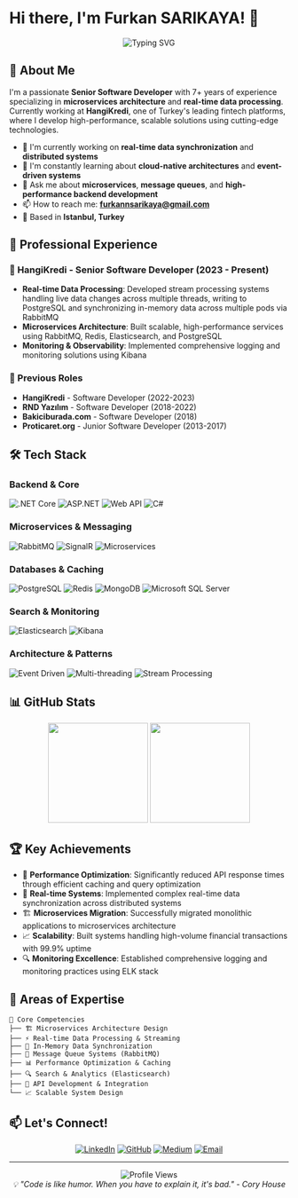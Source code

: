 # Hi there, I'm Furkan SARIKAYA! 👋

<div align="center">
  <img src="https://readme-typing-svg.herokuapp.com?font=Fira+Code&pause=1000&color=2196F3&center=true&vCenter=true&width=435&lines=Senior+Software+Developer;Microservices+Architecture+Expert;Real-time+Data+Processing+Specialist;7%2B+Years+of+Experience" alt="Typing SVG" />
</div>

## 🚀 About Me

I'm a passionate **Senior Software Developer** with 7+ years of experience specializing in **microservices architecture** and **real-time data processing**. Currently working at **HangiKredi**, one of Turkey's leading fintech platforms, where I develop high-performance, scalable solutions using cutting-edge technologies.

- 🔭 I'm currently working on **real-time data synchronization** and **distributed systems**
- 🌱 I'm constantly learning about **cloud-native architectures** and **event-driven systems**
- 💬 Ask me about **microservices**, **message queues**, and **high-performance backend development**
- 📫 How to reach me: **furkannsarikaya@gmail.com**
- 📍 Based in **Istanbul, Turkey**

## 💼 Professional Experience

### 🏢 HangiKredi - Senior Software Developer (2023 - Present)
- **Real-time Data Processing**: Developed stream processing systems handling live data changes across multiple threads, writing to PostgreSQL and synchronizing in-memory data across multiple pods via RabbitMQ
- **Microservices Architecture**: Built scalable, high-performance services using RabbitMQ, Redis, Elasticsearch, and PostgreSQL
- **Monitoring & Observability**: Implemented comprehensive logging and monitoring solutions using Kibana

### 🏢 Previous Roles
- **HangiKredi** - Software Developer (2022-2023)
- **RND Yazılım** - Software Developer (2018-2022)
- **Bakiciburada.com** - Software Developer (2018)
- **Proticaret.org** - Junior Software Developer (2013-2017)

## 🛠️ Tech Stack

### Backend & Core
![.NET Core](https://img.shields.io/badge/.NET%20Core-512BD4?style=for-the-badge&logo=dotnet&logoColor=white)
![ASP.NET](https://img.shields.io/badge/ASP.NET-512BD4?style=for-the-badge&logo=dotnet&logoColor=white)
![Web API](https://img.shields.io/badge/Web%20API-512BD4?style=for-the-badge&logo=dotnet&logoColor=white)
![C#](https://img.shields.io/badge/C%23-239120?style=for-the-badge&logo=c-sharp&logoColor=white)

### Microservices & Messaging
![RabbitMQ](https://img.shields.io/badge/RabbitMQ-FF6600?style=for-the-badge&logo=rabbitmq&logoColor=white)
![SignalR](https://img.shields.io/badge/SignalR-512BD4?style=for-the-badge&logo=dotnet&logoColor=white)
![Microservices](https://img.shields.io/badge/Microservices-FF6B35?style=for-the-badge&logo=microservices&logoColor=white)

### Databases & Caching
![PostgreSQL](https://img.shields.io/badge/PostgreSQL-336791?style=for-the-badge&logo=postgresql&logoColor=white)
![Redis](https://img.shields.io/badge/Redis-DC382D?style=for-the-badge&logo=redis&logoColor=white)
![MongoDB](https://img.shields.io/badge/MongoDB-47A248?style=for-the-badge&logo=mongodb&logoColor=white)
![Microsoft SQL Server](https://img.shields.io/badge/Microsoft%20SQL%20Server-CC2927?style=for-the-badge&logo=microsoft%20sql%20server&logoColor=white)

### Search & Monitoring
![Elasticsearch](https://img.shields.io/badge/Elasticsearch-005571?style=for-the-badge&logo=elasticsearch&logoColor=white)
![Kibana](https://img.shields.io/badge/Kibana-005571?style=for-the-badge&logo=kibana&logoColor=white)

### Architecture & Patterns
![Event Driven](https://img.shields.io/badge/Event%20Driven-FF6B35?style=for-the-badge)
![Multi-threading](https://img.shields.io/badge/Multi--threading-239120?style=for-the-badge)
![Stream Processing](https://img.shields.io/badge/Stream%20Processing-2196F3?style=for-the-badge)

## 📊 GitHub Stats

<div align="center">
  <img height="180em" src="https://github-readme-stats.vercel.app/api?username=furkansarikaya&show_icons=true&theme=tokyonight&include_all_commits=true&count_private=true"/>
  <img height="180em" src="https://github-readme-stats.vercel.app/api/top-langs/?username=furkansarikaya&layout=compact&langs_count=8&theme=tokyonight"/>
</div>

## 🏆 Key Achievements

- 🚀 **Performance Optimization**: Significantly reduced API response times through efficient caching and query optimization
- 🔄 **Real-time Systems**: Implemented complex real-time data synchronization across distributed systems
- 🏗️ **Microservices Migration**: Successfully migrated monolithic applications to microservices architecture
- 📈 **Scalability**: Built systems handling high-volume financial transactions with 99.9% uptime
- 🔍 **Monitoring Excellence**: Established comprehensive logging and monitoring practices using ELK stack

## 🌟 Areas of Expertise

```
🎯 Core Competencies
├── 🏗️ Microservices Architecture Design
├── ⚡ Real-time Data Processing & Streaming
├── 💾 In-Memory Data Synchronization
├── 🔄 Message Queue Systems (RabbitMQ)
├── 📊 Performance Optimization & Caching
├── 🔍 Search & Analytics (Elasticsearch)
├── 🔧 API Development & Integration
└── 📈 Scalable System Design
```

## 📫 Let's Connect!

<div align="center">
  
[![LinkedIn](https://img.shields.io/badge/LinkedIn-0077B5?style=for-the-badge&logo=linkedin&logoColor=white)](https://linkedin.com/in/furkansarikaya)
[![GitHub](https://img.shields.io/badge/GitHub-100000?style=for-the-badge&logo=github&logoColor=white)](https://github.com/furkansarikaya)
[![Medium](https://img.shields.io/badge/Medium-12100E?style=for-the-badge&logo=medium&logoColor=white)](https://medium.com/@furkansarikaya)
[![Email](https://img.shields.io/badge/Email-D14836?style=for-the-badge&logo=gmail&logoColor=white)](mailto:furkannsarikaya@gmail.com)

</div>

---

<div align="center">
  <img src="https://komarev.com/ghpvc/?username=furkansarikaya&color=blue&style=flat-square&label=Profile+Views" alt="Profile Views" />
</div>

<div align="center">
  <i>💡 "Code is like humor. When you have to explain it, it's bad." - Cory House</i>
</div>
